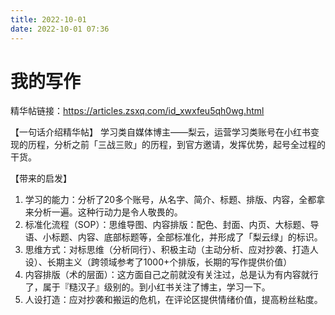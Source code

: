 ```yaml
---
title: 2022-10-01
date: 2022-10-01 07:36
---
```


# 我的写作 

精华帖链接：https://articles.zsxq.com/id_xwxfeu5qh0wg.html

【一句话介绍精华帖】
学习类自媒体博主——梨云，运营学习类账号在小红书变现的历程，分析之前「三战三败」的历程，到官方邀请，发挥优势，起号全过程的干货。

【带来的启发】
1. 学习的能力：分析了20多个账号，从名字、简介、标题、排版、内容，全都拿来分析一遍。这种行动力是令人敬畏的。
2. 标准化流程（SOP）：思维导图、内容排版：配色、封面、内页、大标题、导语、小标题、内容、底部标题等，全部标准化，并形成了「梨云绿」的标识。
3. 思维方式：对标思维（分析同行）、积极主动（主动分析、应对抄袭、打造人设）、长期主义（跨领域参考了1000+个排版，长期的写作提供价值）
4. 内容排版（术的层面）：这方面自己之前就没有关注过，总是认为有内容就行了，属于『糙汉子』级别的。到小红书关注了博主，学习一下。
5. 人设打造：应对抄袭和搬运的危机，在评论区提供情绪价值，提高粉丝粘度。

